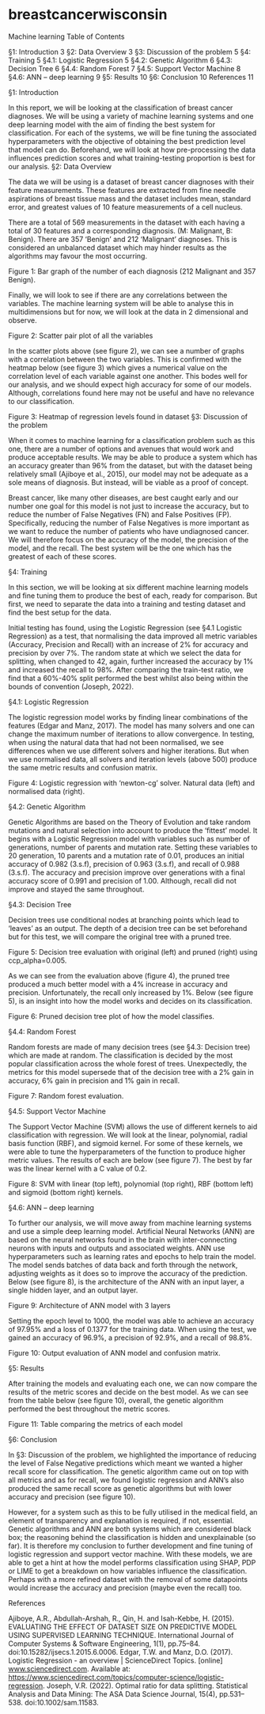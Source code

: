 # breastcancerwisconsin
Machine learning
Table of Contents

§1: Introduction	3
§2: Data Overview	3
§3: Discussion of the problem	5
§4: Training	5
§4.1: Logistic Regression	5
§4.2: Genetic Algorithm	6
§4.3: Decision Tree	6
§4.4: Random Forest	7
§4.5: Support Vector Machine	8
§4.6: ANN – deep learning	9
§5: Results	10
§6: Conclusion	10
References	11









§1: Introduction

In this report, we will be looking at the classification of breast cancer diagnoses. We will be using a variety of machine learning systems and one deep learning model with the aim of finding the best system for classification. For each of the systems, we will be fine tuning the associated hyperparameters with the objective of obtaining the best prediction level that model can do. Beforehand, we will look at how pre-processing the data influences prediction scores and what training-testing proportion is best for our analysis.
§2: Data Overview

The data we will be using is a dataset of breast cancer diagnoses with their feature measurements. These features are extracted from fine needle aspirations of breast tissue mass and the dataset includes mean, standard error, and greatest values of 10 feature measurements of a cell nucleus. 

There are a total of 569 measurements in the dataset with each having a total of 30 features and a corresponding diagnosis. (M: Malignant, B: Benign). There are 357 ‘Benign’ and 212 ‘Malignant’ diagnoses. This is considered an unbalanced dataset which may hinder results as the algorithms may favour the most occurring. 


Figure 1: Bar graph of the number of each diagnosis (212 Malignant and 357 Benign).

Finally, we will look to see if there are any correlations between the variables. The machine learning system will be able to analyse this in multidimensions but for now, we will look at the data in 2 dimensional and observe. 

Figure 2: Scatter pair plot of all the variables

In the scatter plots above (see figure 2), we can see a number of graphs with a correlation between the two variables. This is confirmed with the heatmap below (see figure 3) which gives a numerical value on the correlation level of each variable against one another. This bodes well for our analysis, and we should expect high accuracy for some of our models. Although, correlations found here may not be useful and have no relevance to our classification. 


Figure 3: Heatmap of regression levels found in dataset
§3: Discussion of the problem

When it comes to machine learning for a classification problem such as this one, there are a number of options and avenues that would work and produce acceptable results. We may be able to produce a system which has an accuracy greater than 96% from the dataset, but with the dataset being relatively small (Ajiboye et al., 2015), our model may not be adequate as a sole means of diagnosis. But instead, will be viable as a proof of concept.

Breast cancer, like many other diseases, are best caught early and our number one goal for this model is not just to increase the accuracy, but to reduce the number of False Negatives (FN) and False Positives (FP). Specifically, reducing the number of False Negatives is more important as we want to reduce the number of patients who have undiagnosed cancer. We will therefore focus on the accuracy of the model, the precision of the model, and the recall. The best system will be the one which has the greatest of each of these scores.


§4: Training 

In this section, we will be looking at six different machine learning models and fine tuning them to produce the best of each, ready for comparison. But first, we need to separate the data into a training and testing dataset and find the best setup for the data. 

Initial testing has found, using the Logistic Regression (see §4.1 Logistic Regression) as a test, that normalising the data improved all metric variables (Accuracy, Precision and Recall) with an increase of 2% for accuracy and precision by over 7%. The random state at which we select the data for splitting, when changed to 42, again, further increased the accuracy by 1% and increased the recall to 98%. After comparing the train-test ratio, we find that a 60%-40% split performed the best whilst also being within the bounds of convention (Joseph, 2022). 



§4.1: Logistic Regression

The logistic regression model works by finding linear combinations of the features (Edgar and Manz, 2017). The model has many solvers and one can change the maximum number of iterations to allow convergence. In testing, when using the natural data that had not been normalised, we see differences when we use different solvers and higher iterations. But when we use normalised data, all solvers and iteration levels (above 500) produce the same metric results and confusion matrix.


Figure 4: Logistic regression with ‘newton-cg’ solver. Natural data (left) and normalised data (right).

§4.2: Genetic Algorithm

Genetic Algorithms are based on the Theory of Evolution and take random mutations and natural selection into account to produce the ‘fittest’ model. It begins with a Logistic Regression model with variables such as number of generations, number of parents and mutation rate. Setting these variables to 20 generation, 10 parents and a mutation rate of 0.01, produces an initial accuracy of 0.982 (3.s.f), precision of 0.963 (3.s.f), and recall of 0.988 (3.s.f). The accuracy and precision improve over generations with a final accuracy score of 0.991 and precision of 1.00. Although, recall did not improve and stayed the same throughout.

§4.3: Decision Tree

Decision trees use conditional nodes at branching points which lead to ‘leaves’ as an output. The depth of a decision tree can be set beforehand but for this test, we will compare the original tree with a pruned tree. 


Figure 5: Decision tree evaluation with original (left) and pruned (right) using ccp_alpha=0.005.

As we can see from the evaluation above (figure 4), the pruned tree produced a much better model with a 4% increase in accuracy and precision. Unfortunately, the recall only increased by 1%. Below (see figure 5), is an insight into how the model works and decides on its classification. 

Figure 6: Pruned decision tree plot of how the model classifies.

§4.4: Random Forest

Random forests are made of many decision trees (see §4.3: Decision tree) which are made at random. The classification is decided by the most popular classification across the whole forest of trees. Unexpectedly, the metrics for this model supersede that of the decision tree with a 2% gain in accuracy, 6% gain in precision and 1% gain in recall.


Figure 7: Random forest evaluation.

§4.5: Support Vector Machine

The Support Vector Machine (SVM) allows the use of different kernels to aid classification with regression. We will look at the linear, polynomial, radial basis function (RBF), and sigmoid kernel. For some of these kernels, we were able to tune the hyperparameters of the function to produce higher metric values. The results of each are below (see figure 7). The best by far was the linear kernel with a C value of 0.2.


 
Figure 8: SVM with linear (top left), polynomial (top right), RBF (bottom left) and
 sigmoid (bottom right) kernels.


§4.6: ANN – deep learning

To further our analysis, we will move away from machine learning systems and use a simple deep learning model. Artificial Neural Networks (ANN) are based on the neural networks found in the brain with inter-connecting neurons with inputs and outputs and associated weights. ANN use hyperparameters such as learning rates and epochs to help train the model. The model sends batches of data back and forth through the network, adjusting weights as it does so to improve the accuracy of the prediction. Below (see figure 8), is the architecture of the ANN with an input layer, a single hidden layer, and an output layer. 


Figure 9: Architecture of ANN model with 3 layers

Setting the epoch level to 1000, the model was able to achieve an accuracy of 97.95% and a loss of 0.1377 for the training data. When using the test, we gained an accuracy of 96.9%, a precision of 92.9%, and a recall of 98.8%. 


Figure 10: Output evaluation of ANN model and confusion matrix.




§5: Results

After training the models and evaluating each one, we can now compare the results of the metric scores and decide on the best model. As we can see from the table below (see figure 10), overall, the genetic algorithm performed the best throughout the metric scores. 


Figure 11: Table comparing the metrics of each model

§6: Conclusion

In §3: Discussion of the problem, we highlighted the importance of reducing the level of False Negative predictions which meant we wanted a higher recall score for classification. The genetic algorithm came out on top with all metrics and as for recall, we found logistic regression and ANN’s also produced the same recall score as genetic algorithms but with lower accuracy and precision (see figure 10). 

However, for a system such as this to be fully utilised in the medical field, an element of transparency and explanation is required, if not, essential. Genetic algorithms and ANN are both systems which are considered black box; the reasoning behind the classification is hidden and unexplainable (so far). It is therefore my conclusion to further development and fine tuning of logistic regression and support vector machine. With these models, we are able to get a hint at how the model performs classification using SHAP, PDP or LIME to get a breakdown on how variables influence the classification. Perhaps with a more refined dataset with the removal of some datapoints would increase the accuracy and precision (maybe even the recall) too. 






References

Ajiboye, A.R., Abdullah-Arshah, R., Qin, H. and Isah-Kebbe, H. (2015). EVALUATING THE EFFECT OF DATASET SIZE ON PREDICTIVE MODEL USING SUPERVISED LEARNING TECHNIQUE. International Journal of Computer Systems & Software Engineering, 1(1), pp.75–84. doi:10.15282/ijsecs.1.2015.6.0006.
Edgar, T.W. and Manz, D.O. (2017). Logistic Regression - an overview | ScienceDirect Topics. [online] www.sciencedirect.com. Available at: https://www.sciencedirect.com/topics/computer-science/logistic-regression.
Joseph, V.R. (2022). Optimal ratio for data splitting. Statistical Analysis and Data Mining: The ASA Data Science Journal, 15(4), pp.531–538. doi:10.1002/sam.11583.


